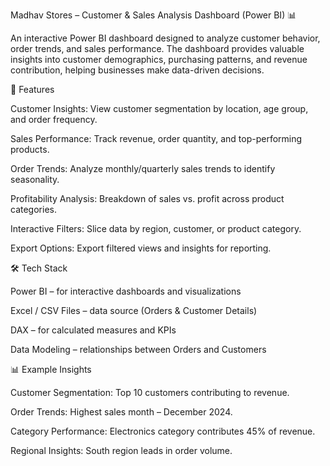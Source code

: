 Madhav Stores – Customer & Sales Analysis Dashboard (Power BI) 📊

An interactive Power BI dashboard designed to analyze customer behavior, order trends, and sales performance. The dashboard provides valuable insights into customer demographics, purchasing patterns, and revenue contribution, helping businesses make data-driven decisions.

📌 Features

Customer Insights: View customer segmentation by location, age group, and order frequency.

Sales Performance: Track revenue, order quantity, and top-performing products.

Order Trends: Analyze monthly/quarterly sales trends to identify seasonality.

Profitability Analysis: Breakdown of sales vs. profit across product categories.

Interactive Filters: Slice data by region, customer, or product category.

Export Options: Export filtered views and insights for reporting.

🛠 Tech Stack

Power BI – for interactive dashboards and visualizations

Excel / CSV Files – data source (Orders & Customer Details)

DAX – for calculated measures and KPIs

Data Modeling – relationships between Orders and Customers

📊 Example Insights

Customer Segmentation: Top 10 customers contributing to revenue.

Order Trends: Highest sales month – December 2024.

Category Performance: Electronics category contributes 45% of revenue.

Regional Insights: South region leads in order volume.
